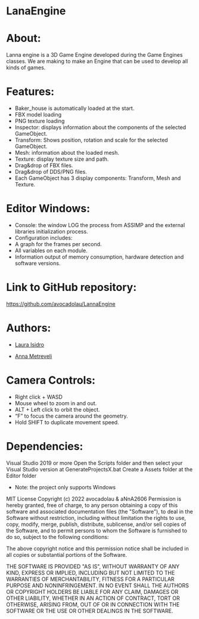 # LanaEngine


# About:
Lanna engine is a 3D Game Engine developed during the Game Engines classes. We are making to make an Engine that can be used to develop all kinds of games.


# Features:
- Baker_house is automatically loaded at the start.
- FBX model loading
- PNG texture loading
- Inspector: displays information about the components of the selected GameObject.
- Transform: Shows position, rotation and scale for the selected GameObject.
- Mesh: information about the loaded mesh. 
- Texture: display texture size and path.
- Drag&drop of FBX files.
- Drag&drop of DDS/PNG files.
- Each GameObject has 3 display components: Transform, Mesh and Texture.

# Editor Windows:
- Console: the window LOG the process from ASSIMP and the external libraries initialization process.
- Configuration includes:
- A graph for the frames per second.
- All variables on each module.
- Information output of memory consumption, hardware detection and software
versions.

# Link to GitHub repository:
https://github.com/avocadolau/LannaEngine

# Authors:
- [Laura Isidro](https://github.com/avocadolau)

- [Anna Metreveli](https://github.com/aNnAm2606)

# Camera Controls:
- Right click + WASD
- Mouse wheel to zoom in and out.
- ALT + Left click to orbit the object.
- “F” to focus the camera around the geometry.
- Hold SHIFT to duplicate movement speed.

# Dependencies:
Visual Studio 2019 or more
Open the Scripts folder and then select your Visual Studio version at GenerateProjectsX.bat Create a Assets folder at the Editor folder

- Note: the project only supports Windows

MIT License
Copyright (c) 2022 avocadolau & aNnA2606
Permission is hereby granted, free of charge, to any person obtaining a copy of this software and associated documentation files (the "Software"), to deal in the Software without restriction, including without limitation the rights to use, copy, modify, merge, publish, distribute, sublicense, and/or sell copies of the Software, and to permit persons to whom the Software is furnished to do so, subject to the following conditions:

The above copyright notice and this permission notice shall be included in all copies or substantial portions of the Software.

THE SOFTWARE IS PROVIDED "AS IS", WITHOUT WARRANTY OF ANY KIND, EXPRESS OR IMPLIED, INCLUDING BUT NOT LIMITED TO THE WARRANTIES OF MERCHANTABILITY, FITNESS FOR A PARTICULAR PURPOSE AND NONINFRINGEMENT. IN NO EVENT SHALL THE AUTHORS OR COPYRIGHT HOLDERS BE LIABLE FOR ANY CLAIM, DAMAGES OR OTHER LIABILITY, WHETHER IN AN ACTION OF CONTRACT, TORT OR OTHERWISE, ARISING FROM, OUT OF OR IN CONNECTION WITH THE SOFTWARE OR THE USE OR OTHER DEALINGS IN THE SOFTWARE.
